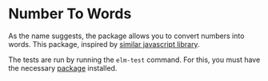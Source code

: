 # Number To Words

As the name suggests, the package allows you to convert numbers into words. This package, inspired by [similar javascript library](https://github.com/marlun78/number-to-words).

The tests are run by running the `elm-test` command. For this, you must have the necessary [package](https://package.elm-lang.org/packages/elm-explorations/test/latest/) installed.
